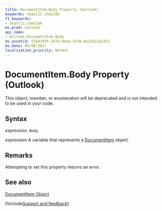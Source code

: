 ```yaml
---
title: DocumentItem.Body Property (Outlook)
keywords: vbaol11.chm1186
f1_keywords:
- vbaol11.chm1186
ms.prod: outlook
api_name:
- Outlook.DocumentItem.Body
ms.assetid: 51b43935-2674-6bae-2e30-be21b22a1353
ms.date: 06/08/2017
localization_priority: Normal
---
```



# DocumentItem.Body Property (Outlook)

This object, member, or enumeration will be deprecated and is not intended to be used in your code.


## Syntax

_expression_. `Body`

_expression_ A variable that represents a [DocumentItem](./Outlook.DocumentItem.md) object.


## Remarks

Attempting to set this property returns an error.


## See also


[DocumentItem Object](Outlook.DocumentItem.md)

[!include[Support and feedback](~/includes/feedback-boilerplate.md)]